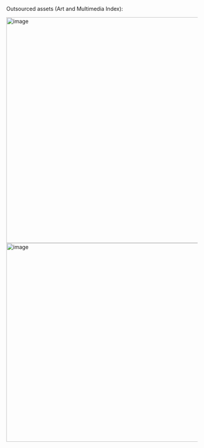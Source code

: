 Outsourced assets (Art and Multimedia Index):

<img width="1460" height="595" alt="image" src="https://github.com/user-attachments/assets/afd0e36b-b324-4f50-8514-39692e2ecfc9" />
<img width="1460" height="524" alt="image" src="https://github.com/user-attachments/assets/547af026-7948-40de-8621-efd3807a0434" />

